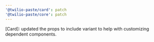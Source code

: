 ```yaml
---
'@twilio-paste/card': patch
'@twilio-paste/core': patch
---
```


[Card]: updated the props to include variant to help with customizing dependent components.
